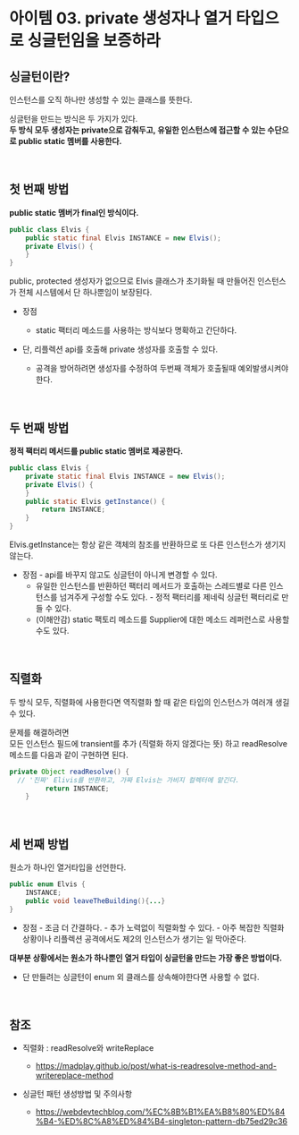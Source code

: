 아이템 03. private 생성자나 열거 타입으로 싱글턴임을 보증하라
===========================================================

## 싱글턴이란?

인스턴스를 오직 하나만 생성할 수 있는 클래스를 뜻한다.

싱글턴을 만드는 방식은 두 가지가 있다.  
**두 방식 모두 생성자는 private으로 감춰두고, 유일한 인스턴스에 접근할 수 있는 수단으로 public static 멤버를 사용한다.**

<br/>

## 첫 번째 방법

**public static 멤버가 final인 방식이다.**

```java
public class Elvis {
    public static final Elvis INSTANCE = new Elvis();
    private Elvis() {
    }
}
```

public, protected 생성자가 없으므로 Elvis 클래스가 초기화될 때 만들어진 인스턴스가 전체 시스템에서 단 하나뿐임이 보장된다.

- 장점

	-	static 팩터리 메소드를 사용하는 방식보다 명확하고 간단하다.

- 단, 리플렉션 api를 호출해 private 생성자를 호출할 수 있다.

	-	공격을 방어하려면 생성자를 수정하여 두번째 객체가 호출될때 예외발생시켜야한다.

<br/>

## 두 번째 방법

**정적 팩터리 메서드를 public static 멤버로 제공한다.**

```java
public class Elvis {
    private static final Elvis INSTANCE = new Elvis();
    private Elvis() {
    }
    public static Elvis getInstance() {
        return INSTANCE;
    }
}
```

Elvis.getInstance는 항상 같은 객체의 참조를 반환하므로 또 다른 인스턴스가 생기지 않는다.

- 장점 - api를 바꾸지 않고도 싱글턴이 아니게 변경할 수 있다.
    - 유일한 인스턴스를 반환하던 팩터리 메서드가 호출하는 스레드별로 다른 인스턴스를 넘겨주게 구성할 수도 있다. - 정적 팩터리를 제네릭 싱글턴 팩터리로 만들 수 있다.
    - (이해안감) static 팩토리 메소드를 Supplier<Elvis>에 대한 메소드 레퍼런스로 사용할 수도 있다.

<br/>

## 직렬화

두 방식 모두, 직렬화에 사용한다면 역직렬화 할 때 같은 타입의 인스턴스가 여러개 생길 수 있다.

문제를 해결하려면  
모든 인스턴스 필드에 transient를 추가 (직렬화 하지 않겠다는 뜻) 하고 readResolve 메소드를 다음과 같이 구현하면 된다.

```java
private Object readResolve() {
  // '진짜' Elivis를 반환하고, 가짜 Elvis는 가비지 컬렉터에 맡긴다.
         return INSTANCE;
    }
```

<br/>

## 세 번째 방법

원소가 하나인 열거타입을 선언한다.

```java
public enum Elvis {
    INSTANCE;
    public void leaveTheBuilding(){...}
}
```

- 장점 - 조금 더 간결하다. - 추가 노력없이 직렬화할 수 있다. - 아주 복잡한 직렬화 상황이나 리플렉션 공격에서도 제2의 인스턴스가 생기는 일 막아준다.

**대부분 상황에서는 원소가 하나뿐인 열거 타입이 싱글턴을 만드는 가장 좋은 방법이다.**

- 단 만들려는 싱글턴이 enum 외 클래스를 상속해야한다면 사용할 수 없다.

<br/>

## 참조

- 직렬화 : readResolve와 writeReplace

	-	https://madplay.github.io/post/what-is-readresolve-method-and-writereplace-method

- 싱글턴 패턴 생성방법 및 주의사항

	-	https://webdevtechblog.com/%EC%8B%B1%EA%B8%80%ED%84%B4-%ED%8C%A8%ED%84%B4-singleton-pattern-db75ed29c36
